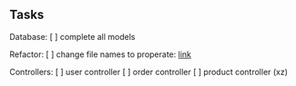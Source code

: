 ## Tasks

Database:
	[ ] complete all models

Refactor:
	[ ] change file names to properate: [link](https://stackoverflow.com/questions/25161774/what-are-conventions-for-filenames-in-go)

Controllers:
	[ ] user controller
	[ ] order controller
	[ ] product controller (xz)


